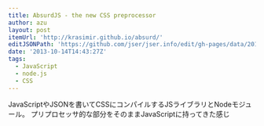 ```yaml
---
title: AbsurdJS - the new CSS preprocessor
author: azu
layout: post
itemUrl: 'http://krasimir.github.io/absurd/'
editJSONPath: 'https://github.com/jser/jser.info/edit/gh-pages/data/2013/10/index.json'
date: '2013-10-14T14:43:27Z'
tags:
  - JavaScript
  - node.js
  - CSS
---
```

JavaScriptやJSONを書いてCSSにコンパイルするJSライブラリとNodeモジュール。
プリプロセッサ的な部分をそのままJavaScriptに持ってきた感じ

